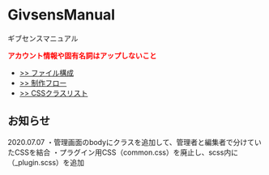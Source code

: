 # GivsensManual
ギブセンスマニュアル

<span style="color: red; ">**アカウント情報や固有名詞はアップしないこと**</span>
* [>> ファイル構成](/ファイルセット.md)
* [>> 制作フロー](/制作フロー.md)
* [>> CSSクラスリスト](/CSSクラスリスト.md)



## お知らせ
2020.07.07
・管理画面のbodyにクラスを追加して、管理者と編集者で分けていたCSSを結合
・プラグイン用CSS（common.css）を廃止し、scss内に（_plugin.scss）を追加